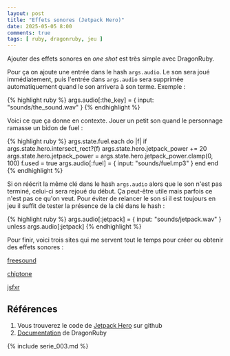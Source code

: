 ```yaml
---
layout: post
title: "Effets sonores (Jetpack Hero)"
date: 2025-05-05 8:00
comments: true
tags: [ ruby, dragonruby, jeu ]
---
```


Ajouter des effets sonores en _one shot_ est très simple avec DragonRuby.

<!-- more -->

Pour ça on ajoute une entrée dans le hash `args.audio`. Le son sera joué
immédiatement, puis l'entrée dans `args.audio` sera supprimée automatiquement
quand le son arrivera à son terme. Exemple :

{% highlight ruby %}
args.audio[:the_key] = { input: "sounds/the_sound.wav" }
{% endhighlight %}


Voici ce que ça donne en contexte. Jouer un petit son quand le personnage
ramasse un bidon de fuel :

{% highlight ruby %}
  args.state.fuel.each do |f|
    if args.state.hero.intersect_rect?(f)
      args.state.hero.jetpack_power += 20
      args.state.hero.jetpack_power = args.state.hero.jetpack_power.clamp(0, 100)
      f.used = true
      args.audio[:fuel] = { input: "sounds/fuel.mp3" }
    end
  end
{% endhighlight %}

Si on réécrit la même clé dans le hash `args.audio` alors que le son n'est pas
terminé, celui-ci sera rejoué du début. Ça peut-être utile mais parfois ce n'est pas ce qu'on veut.
Pour éviter de relancer le son si il est toujours en jeu il suffit de tester la
présence de la clé dans le hash :

{% highlight ruby %}
args.audio[:jetpack] = { input: "sounds/jetpack.wav" } unless args.audio[:jetpack]
{% endhighlight %}

Pour finir, voici trois sites qui me servent tout le temps pour créer ou obtenir
des effets sonores :

[freesound](https://freesound.org/)

[chiptone](https://sfbgames.itch.io/chiptone)

[jsfxr](https://sfxr.me/)


## Références

1. Vous trouverez le code de [Jetpack Hero](https://github.com/lkdjiin/jetpack-hero) sur github
1. [Documentation](https://docs.dragonruby.org/#/) de DragonRuby

{% include serie_003.md %}
